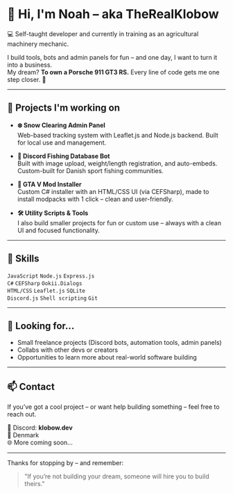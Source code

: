 # 👋 Hi, I'm Noah – aka TheRealKlobow

💻 Self-taught developer and currently in training as an agricultural machinery mechanic.

I build tools, bots and admin panels for fun – and one day, I want to turn it into a business.  
My dream? **To own a Porsche 911 GT3 RS.** Every line of code gets me one step closer. 🚀

---

## 🚧 Projects I'm working on

- **❄️ Snow Clearing Admin Panel**  
  Web-based tracking system with Leaflet.js and Node.js backend. Built for local use and management.

- **🎣 Discord Fishing Database Bot**  
  Built with image upload, weight/length registration, and auto-embeds. Custom-built for Danish sport fishing communities.

- **🚗 GTA V Mod Installer**  
  Custom C# installer with an HTML/CSS UI (via CEFSharp), made to install modpacks with 1 click – clean and user-friendly.

- **🛠️ Utility Scripts & Tools**  
  I also build smaller projects for fun or custom use – always with a clean UI and focused functionality.

---

## 🔧 Skills

`JavaScript` `Node.js` `Express.js`  
`C#` `CEFSharp` `Ookii.Dialogs`  
`HTML/CSS` `Leaflet.js` `SQLite`  
`Discord.js` `Shell scripting` `Git`  

---

## 👀 Looking for...

- Small freelance projects (Discord bots, automation tools, admin panels)
- Collabs with other devs or creators
- Opportunities to learn more about real-world software building

---

## 📫 Contact

If you’ve got a cool project – or want help building something – feel free to reach out.

📩 Discord: **klobow.dev**  
📍 Denmark  
🌐 More coming soon...

---

Thanks for stopping by – and remember:  
> "If you’re not building your dream, someone will hire you to build theirs."
